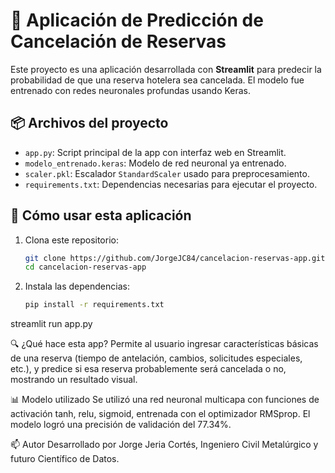 # 🏨 Aplicación de Predicción de Cancelación de Reservas

Este proyecto es una aplicación desarrollada con **Streamlit** para predecir la probabilidad de que una reserva hotelera sea cancelada. El modelo fue entrenado con redes neuronales profundas usando Keras.

## 📦 Archivos del proyecto

- `app.py`: Script principal de la app con interfaz web en Streamlit.
- `modelo_entrenado.keras`: Modelo de red neuronal ya entrenado.
- `scaler.pkl`: Escalador `StandardScaler` usado para preprocesamiento.
- `requirements.txt`: Dependencias necesarias para ejecutar el proyecto.

## 🚀 Cómo usar esta aplicación

1. Clona este repositorio:
   ```bash
   git clone https://github.com/JorgeJC84/cancelacion-reservas-app.git
   cd cancelacion-reservas-app

2. Instala las dependencias:
   ```bash
   pip install -r requirements.txt

streamlit run app.py

🔍 ¿Qué hace esta app?
Permite al usuario ingresar características básicas de una reserva (tiempo de antelación, cambios, solicitudes especiales, etc.), y predice si esa reserva probablemente será cancelada o no, mostrando un resultado visual.

📊 Modelo utilizado
Se utilizó una red neuronal multicapa con funciones de activación tanh, relu, sigmoid, entrenada con el optimizador RMSprop.
El modelo logró una precisión de validación del 77.34%.

📫 Autor
Desarrollado por Jorge Jeria Cortés, Ingeniero Civil Metalúrgico y futuro Científico de Datos.
